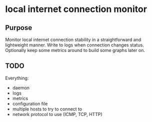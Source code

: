 # local internet connection monitor

## Purpose
Monitor local internet connection stability in a straightforward and
lightweight manner. Write to logs when connection changes status.
Optionally keep some metrics around to build some graphs later on.

## TODO
Everything:
  - daemon
  - logs
  - metrics
  - configuration file
  - multiple hosts to try to connect to
  - network protocol to use (ICMP, TCP, HTTP)

